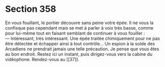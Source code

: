 # Section 358

En vous fouillant, le portier découvre sans peine votre épée. Il ne vous la confisque pas cependant mais se met à parler à voix très basse, comme pour lui-même tout en faisant semblant de continuer à vous fouiller :  
— Intéressant, très intéressant. Une épée traitée chimiquement pour ne pas être détectée et échapper ainsi à tout contrôle... Un espion à la solde des Arcadiens ne prendrait jamais une telle précaution. Je pense que vous êtes au bon endroit. Restez ici un instant, puis dirigez-vous vers la cabine du vidéophone. Rendez-vous au [[37]].